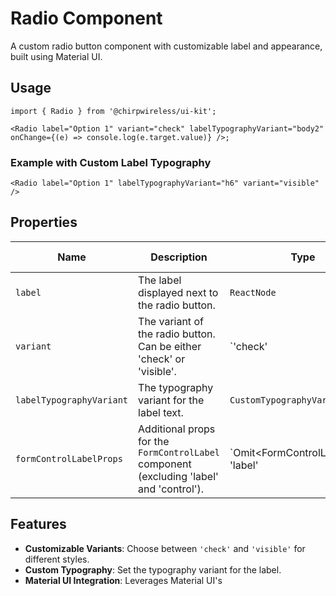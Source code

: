 # Radio Component

A custom radio button component with customizable label and appearance, built using Material UI.

## Usage

```tsx
import { Radio } from '@chirpwireless/ui-kit';

<Radio label="Option 1" variant="check" labelTypographyVariant="body2" onChange={(e) => console.log(e.target.value)} />;
```

### Example with Custom Label Typography

```tsx
<Radio label="Option 1" labelTypographyVariant="h6" variant="visible" />
```

## Properties

| Name                     | Description                                                                              | Type                                 | Default Value |           |
| ------------------------ | ---------------------------------------------------------------------------------------- | ------------------------------------ | ------------- | --------- |
| `label`                  | The label displayed next to the radio button.                                            | `ReactNode`                          | -             |           |
| `variant`                | The variant of the radio button. Can be either 'check' or 'visible'.                     | `'check'                             | 'visible'`    | `'check'` |
| `labelTypographyVariant` | The typography variant for the label text.                                               | `CustomTypographyVariant`            | `'body1'`     |           |
| `formControlLabelProps`  | Additional props for the `FormControlLabel` component (excluding 'label' and 'control'). | `Omit<FormControlLabelProps, 'label' | 'control'>`   | -         |

## Features

- **Customizable Variants**: Choose between `'check'` and `'visible'` for different styles.
- **Custom Typography**: Set the typography variant for the label.
- **Material UI Integration**: Leverages Material UI's
